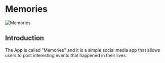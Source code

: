 # Memories

![Memories]()

## Introduction
The App is called "Memories" and it is a simple social media app that allows users to post interesting events that happened in their lives.
